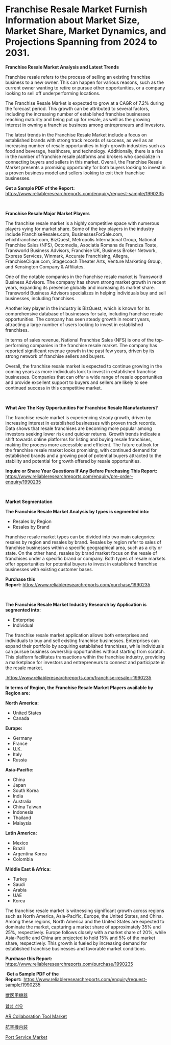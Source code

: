 <p><h1>Franchise Resale Market Furnish Information about Market Size, Market Share, Market Dynamics, and Projections Spanning from 2024 to 2031.</h1></p><p><strong>Franchise Resale Market Analysis and Latest Trends</strong></p>
<p><p>Franchise resale refers to the process of selling an existing franchise business to a new owner. This can happen for various reasons, such as the current owner wanting to retire or pursue other opportunities, or a company looking to sell off underperforming locations. </p><p>The Franchise Resale Market is expected to grow at a CAGR of 7.2% during the forecast period. This growth can be attributed to several factors, including the increasing number of established franchise businesses reaching maturity and being put up for resale, as well as the growing interest in owning a franchise business among entrepreneurs and investors. </p><p>The latest trends in the Franchise Resale Market include a focus on established brands with strong track records of success, as well as an increasing number of resale opportunities in high-growth industries such as food and beverage, healthcare, and technology. Additionally, there is a rise in the number of franchise resale platforms and brokers who specialize in connecting buyers and sellers in this market. Overall, the Franchise Resale Market presents a promising opportunity for both buyers looking to invest in a proven business model and sellers looking to exit their franchise businesses.</p></p>
<p><strong>Get a Sample PDF of the Report:&nbsp;</strong> <a href="https://www.reliableresearchreports.com/enquiry/request-sample/1990235">https://www.reliableresearchreports.com/enquiry/request-sample/1990235</a></p>
<p>&nbsp;</p>
<p><strong>Franchise Resale Major Market Players</strong></p>
<p><p>The franchise resale market is a highly competitive space with numerous players vying for market share. Some of the key players in the industry include FranchiseResales.com, BusinessesForSale.com, whichfranchise.com, BizQuest, Metropolis International Group, National Franchise Sales (NFS), Octomedia, Asociatia Romana de Franciza Toate, Transworld Business Advisors, Franchise UK, Business Broker Network, Express Services, Winmark, Accurate Franchising, Allegra, FranchiseClique.com, Stagecoach Theater Arts, Venture Marketing Group, and Kensington Company & Affiliates.</p><p>One of the notable companies in the franchise resale market is Transworld Business Advisors. The company has shown strong market growth in recent years, expanding its presence globally and increasing its market share. Transworld Business Advisors specializes in helping individuals buy and sell businesses, including franchises.</p><p>Another key player in the industry is BizQuest, which is known for its comprehensive database of businesses for sale, including franchise resale opportunities. The company has seen steady growth in recent years, attracting a large number of users looking to invest in established franchises.</p><p>In terms of sales revenue, National Franchise Sales (NFS) is one of the top-performing companies in the franchise resale market. The company has reported significant revenue growth in the past few years, driven by its strong network of franchise sellers and buyers.</p><p>Overall, the franchise resale market is expected to continue growing in the coming years as more individuals look to invest in established franchise businesses. Companies that can offer a wide range of resale opportunities and provide excellent support to buyers and sellers are likely to see continued success in this competitive market.</p></p>
<p>&nbsp;</p>
<p><strong>What Are The Key Opportunities For Franchise Resale Manufacturers?</strong></p>
<p><p>The franchise resale market is experiencing steady growth, driven by increasing interest in established businesses with proven track records. Data shows that resale franchises are becoming more popular among investors seeking lower risk and quicker returns. Growth trends indicate a shift towards online platforms for listing and buying resale franchises, making the process more accessible and efficient. The future outlook for the franchise resale market looks promising, with continued demand for established brands and a growing pool of potential buyers attracted to the stability and potential for growth offered by resale opportunities.</p></p>
<p><strong>Inquire or Share Your Questions If Any Before Purchasing This Report:</strong> <a href="https://www.reliableresearchreports.com/enquiry/pre-order-enquiry/1990235">https://www.reliableresearchreports.com/enquiry/pre-order-enquiry/1990235</a></p>
<p>&nbsp;</p>
<p><strong>Market Segmentation</strong></p>
<p><strong>The Franchise Resale Market Analysis by types is segmented into:</strong></p>
<p><ul><li>Resales by Region</li><li>Resales by Brand</li></ul></p>
<p><p>Franchise resale market types can be divided into two main categories: resales by region and resales by brand. Resales by region refer to sales of franchise businesses within a specific geographical area, such as a city or state. On the other hand, resales by brand market focus on the resale of franchises under a specific brand or company. Both types of resale markets offer opportunities for potential buyers to invest in established franchise businesses with existing customer bases.</p></p>
<p><strong>Purchase this Report:&nbsp;</strong><a href="https://www.reliableresearchreports.com/purchase/1990235">https://www.reliableresearchreports.com/purchase/1990235</a></p>
<p>&nbsp;</p>
<p><strong>The Franchise Resale Market Industry Research by Application is segmented into:</strong></p>
<p><ul><li>Enterprise</li><li>Individual</li></ul></p>
<p><p>The franchise resale market application allows both enterprises and individuals to buy and sell existing franchise businesses. Enterprises can expand their portfolio by acquiring established franchises, while individuals can pursue business ownership opportunities without starting from scratch. This platform facilitates transactions within the franchise industry, providing a marketplace for investors and entrepreneurs to connect and participate in the resale market.</p></p>
<p><a href="https://www.reliableresearchreports.com/franchise-resale-r1990235">&nbsp;https://www.reliableresearchreports.com/franchise-resale-r1990235</a></p>
<p><strong>In terms of Region, the Franchise Resale Market Players available by Region are:</strong></p>
<p>
    <p> <strong> North America: </strong>
        <ul>
            <li>United States</li>
            <li>Canada</li>
        </ul>
        </p> 
    <p> <strong> Europe: </strong>
        <ul>
            <li>Germany</li>
            <li>France</li>
            <li>U.K.</li>
            <li>Italy</li>
            <li>Russia</li>
        </ul>
        </p> 
    <p> <strong> Asia-Pacific: </strong>
        <ul>
            <li>China</li>
            <li>Japan</li>
            <li>South Korea</li>
            <li>India</li>
            <li>Australia</li>
            <li>China Taiwan</li>
            <li>Indonesia</li>
            <li>Thailand</li>
            <li>Malaysia</li>
        </ul>
        </p> 
    <p> <strong> Latin America: </strong>
        <ul>
            <li>Mexico</li>
            <li>Brazil</li>
            <li>Argentina Korea</li>
            <li>Colombia</li>
        </ul>
        </p> 
    <p> <strong> Middle East & Africa: </strong>
        <ul>
            <li>Turkey</li>
            <li>Saudi</li>
            <li>Arabia</li>
            <li>UAE</li>
            <li>Korea</li>
        </ul>
    </p>
    </p>
<p><p>The franchise resale market is witnessing significant growth across regions such as North America, Asia-Pacific, Europe, the United States, and China. Among these regions, North America and the United States are expected to dominate the market, capturing a market share of approximately 35% and 25%, respectively. Europe follows closely with a market share of 20%, while Asia-Pacific and China are projected to hold 15% and 5% of the market share, respectively. This growth is fueled by increasing demand for established franchise businesses and favorable market conditions.</p></p>
<p><strong>Purchase this Report: </strong><a href="https://www.reliableresearchreports.com/purchase/1990235">https://www.reliableresearchreports.com/purchase/1990235</a></p>
<p>&nbsp;<strong>Get a Sample PDF of the Report:&nbsp;&nbsp;</strong><a href="https://www.reliableresearchreports.com/enquiry/request-sample/1990235">https://www.reliableresearchreports.com/enquiry/request-sample/1990235</a></p>
<p><strong></strong></p>
<p><p><a href="https://github.com/charm854/Market-Research-Report-List-1/blob/main/282350330429.md">獣医用機器</a></p><p><a href="https://github.com/iansanftyord09878/Market-Research-Report-List-1/blob/main/478210959625.md">합성 섬유</a></p><p><a href="https://www.linkedin.com/pulse/ar-collaboration-tool-market-size-outlook-forecast-2024-rikie?trackingId=lpwjjkVyRKVidhdZfMdtwg%3D%3D">AR Collaboration Tool Market</a></p><p><a href="https://github.com/LeanneBruen2023/Market-Research-Report-List-1/blob/main/894816930423.md">航空機内装</a></p><p><a href="https://github.com/Alonsoolds3wq1d81czn8rbol/Market-Research-Report-List-2/blob/main/port-service-market.md">Port Service Market</a></p></p>